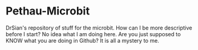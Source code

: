 # Pethau-Microbit
DrSian's repository of stuff for the microbit. How can I be more descriptive before I start?
No idea what I am doing here. Are you just supposed to KNOW what you are doing in Github? It is all a mystery to me.
